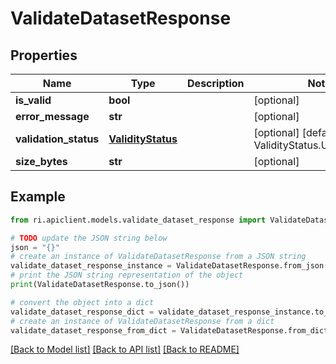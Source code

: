 # ValidateDatasetResponse


## Properties

Name | Type | Description | Notes
------------ | ------------- | ------------- | -------------
**is_valid** | **bool** |  | [optional] 
**error_message** | **str** |  | [optional] 
**validation_status** | [**ValidityStatus**](ValidityStatus.md) |  | [optional] [default to ValidityStatus.UNSPECIFIED]
**size_bytes** | **str** |  | [optional] 

## Example

```python
from ri.apiclient.models.validate_dataset_response import ValidateDatasetResponse

# TODO update the JSON string below
json = "{}"
# create an instance of ValidateDatasetResponse from a JSON string
validate_dataset_response_instance = ValidateDatasetResponse.from_json(json)
# print the JSON string representation of the object
print(ValidateDatasetResponse.to_json())

# convert the object into a dict
validate_dataset_response_dict = validate_dataset_response_instance.to_dict()
# create an instance of ValidateDatasetResponse from a dict
validate_dataset_response_from_dict = ValidateDatasetResponse.from_dict(validate_dataset_response_dict)
```
[[Back to Model list]](../README.md#documentation-for-models) [[Back to API list]](../README.md#documentation-for-api-endpoints) [[Back to README]](../README.md)

